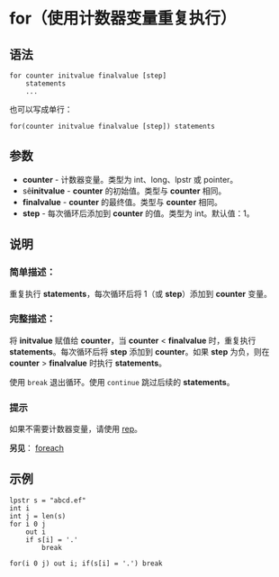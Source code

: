 # for（使用计数器变量重复执行）

## 语法

```qm
for counter initvalue finalvalue [step]
    statements
    ...
```

也可以写成单行：

```qm
for(counter initvalue finalvalue [step]) statements
```

## 参数

- **counter** - 计数器变量。类型为 int、long、lpstr 或 pointer。
- sê**initvalue** - **counter** 的初始值。类型与 **counter** 相同。
- **finalvalue** - **counter** 的最终值。类型与 **counter** 相同。
- **step** - 每次循环后添加到 **counter** 的值。类型为 int。默认值：1。

## 说明

### 简单描述：
重复执行 **statements**，每次循环后将 1（或 **step**）添加到 **counter** 变量。

### 完整描述：
将 **initvalue** 赋值给 **counter**，当 **counter** < **finalvalue** 时，重复执行 **statements**。每次循环后将 **step** 添加到 **counter**。如果 **step** 为负，则在 **counter** > **finalvalue** 时执行 **statements**。

使用 `break` 退出循环。使用 `continue` 跳过后续的 **statements**。

### 提示
如果不需要计数器变量，请使用 [rep](IDP_REP.md)。

**另见**： [foreach](IDP_FOREACH.md)

## 示例

```qm
lpstr s = "abcd.ef"
int i
int j = len(s)
for i 0 j
    out i
    if s[i] = '.'
        break

for(i 0 j) out i; if(s[i] = '.') break
```